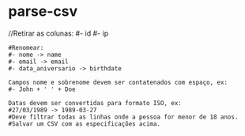 # parse-csv

 //Retirar as colunas:
    #- id
    #- ip

    #Renomear:
    #- nome -> name
    #- email -> email
    #- data_aniversario -> birthdate

    Campos nome e sobrenome devem ser contatenados com espaço, ex:
    #- John + ' ' + Doe

    Datas devem ser convertidas para formato ISO, ex:
    #27/03/1989 -> 1989-03-27
    #Deve filtrar todas as linhas onde a pessoa for menor de 18 anos.
    #Salvar um CSV com as especificações acima.
